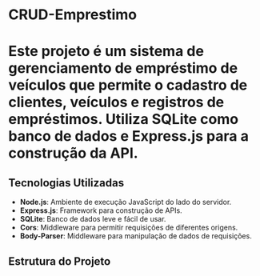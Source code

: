 ﻿# CRUD-Emprestimo

# Este projeto é um sistema de gerenciamento de empréstimo de veículos que permite o cadastro de clientes, veículos e registros de empréstimos. Utiliza SQLite como banco de dados e Express.js para a construção da API.

## Tecnologias Utilizadas

- **Node.js**: Ambiente de execução JavaScript do lado do servidor.
- **Express.js**: Framework para construção de APIs.
- **SQLite**: Banco de dados leve e fácil de usar.
- **Cors**: Middleware para permitir requisições de diferentes origens.
- **Body-Parser**: Middleware para manipulação de dados de requisições.

## Estrutura do Projeto

